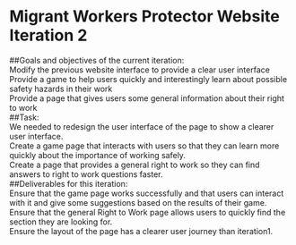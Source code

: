 # Migrant Workers Protector Website Iteration 2

##Goals and objectives of the current iteration: <br> 
Modify the previous website interface to provide a clear user interface<br> 
Provide a game to help users quickly and interestingly learn about possible safety hazards in their work<br> 
Provide a page that gives users some general information about their right to work<br> 
##Task:  
We needed to redesign the user interface of the page to show a clearer user interface.<br> 
Create a game page that interacts with users so that they can learn more quickly about the importance of working safely.<br> 
Create a page that provides a general right to work so they can find answers to right to work questions faster.<br> 
##Deliverables for this iteration:  
Ensure that the game page works successfully and that users can interact with it and give some suggestions based on the results of their game.<br> 
Ensure that the general Right to Work page allows users to quickly find the section they are looking for.<br> 
Ensure the layout of the page has a clearer user journey than iteration1.<br> 

